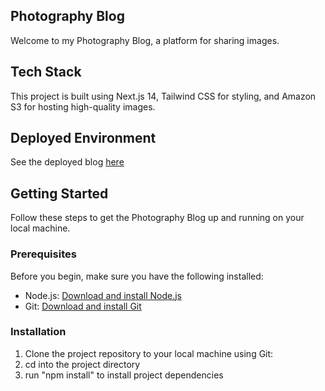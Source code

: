 ## Photography Blog
Welcome to my Photography Blog, a platform for sharing images.

## Tech Stack
This project is built using Next.js 14, Tailwind CSS for styling, and Amazon S3 for hosting high-quality images.

## Deployed Environment
See the deployed blog [here](https://photography-mjrfr7cr2-joe-lindie.vercel.app/)

## Getting Started
Follow these steps to get the Photography Blog up and running on your local machine.

### Prerequisites
Before you begin, make sure you have the following installed:

- Node.js: [Download and install Node.js](https://nodejs.org/)
- Git: [Download and install Git](https://git-scm.com/)

### Installation
1. Clone the project repository to your local machine using Git:
2. cd into the project directory
3. run "npm install" to install project dependencies
